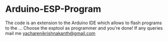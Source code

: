 # Arduino-ESP-Program
The code is an extension to the Arduino IDE which allows to flash programs to the ... Choose the esptool as programmer and you're done!
If any queries mail me  yacharenikrishnakanth@gmail.com
